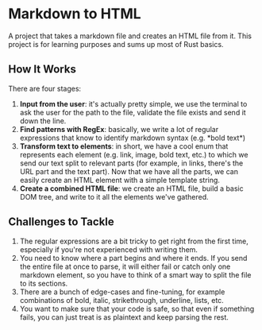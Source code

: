 # Markdown to HTML

A project that takes a markdown file and creates an HTML file from it.
This project is for learning purposes and sums up most of Rust basics.

## How It Works

There are four stages:
1. **Input from the user**: it's actually pretty simple, we use the terminal to ask the user for the path to the file, validate the file exists and send it down the line.
2. **Find patterns with RegEx**: basically, we write a lot of regular expressions that know to identify markdown syntax (e.g. \*bold text\*)
3. **Transform text to elements**: in short, we have a cool enum that represents each element (e.g. link, image, bold text, etc.) to which we send our text split to relevant parts (for example, in links, there's the URL part and the text part). Now that we have all the parts, we can easily create an HTML element with a simple template string.
4. **Create a combined HTML file**: we create an HTML file, build a basic DOM tree, and write to it all the elements we've gathered.

## Challenges to Tackle
1. The regular expressions are a bit tricky to get right from the first time, especially if you're not experienced with writing them.
2. You need to know where a part begins and where it ends. If you send the entire file at once to parse, it will either fail or catch only one markdown element, so you have to think of a smart way to split the file to its sections.
3. There are a bunch of edge-cases and fine-tuning, for example combinations of bold, italic, strikethrough, underline, lists, etc.
4. You want to make sure that your code is safe, so that even if something fails, you can just treat is as plaintext and keep parsing the rest.
